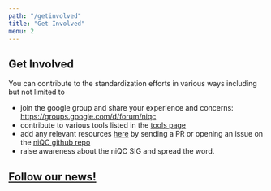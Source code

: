 ```yaml
---
path: "/getinvolved"
title: "Get Involved"
menu: 2
---
```


## Get Involved

You can contribute to the standardization efforts in various ways including but not limited to
 - join the google group and share your experience and concerns: https://groups.google.com/d/forum/niqc
 - contribute to various tools listed in the [tools page](/tools)
 - add any relevant resources [here](/resources) by sending a PR or opening an issue on the [niQC github repo](https://github.com/incf/niqc) 
 - raise awareness about the niQC SIG and spread the word.

## [Follow our news!](https://incf.github.io/niQC/rss.xml)
